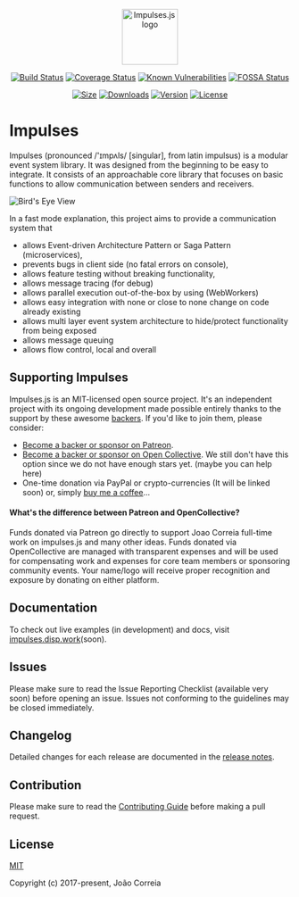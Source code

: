 <p align="center"><a href="https://impulses.disp.work" target="_blank"><img width="100" src="https://avatars3.githubusercontent.com/u/36459504?s=100&u=0164560545792c2abd56ef7a061aec945d05624a&v=4" alt="Impulses.js logo"></a></p>

<p align="center">
  <a href="https://circleci.com/gh/impulsesjs/impulses/tree/dev"><img src="https://img.shields.io/circleci/project/impulsesjs/impulses/dev.svg" alt="Build Status"></a>
  <a href="https://codecov.io/gh/impulsesjs/impulses?branch=dev"><img src="https://codecov.io/gh/impulsesjs/impulses/branch/dev/graph/badge.svg" alt="Coverage Status"></a>
  <a href="https://snyk.io//test/github/impulsesjs/impulses?targetFile=package.json"><img src="https://snyk.io//test/github/impulsesjs/impulses/badge.svg?targetFile=package.json" alt="Known Vulnerabilities" data-canonical-src="https://snyk.io//test/github/impulsesjs/impulses?targetFile=package.json" style="max-width:100%;"></a>
  <a href="https://app.fossa.io/projects/git%2Bgithub.com%2Fimpulsesjs%2Fimpulses?ref=badge_shield" alt="FOSSA Status"><img src="https://app.fossa.io/api/projects/git%2Bgithub.com%2Fimpulsesjs%2Fimpulses.svg?type=shield" alt="FOSSA Status"/></a>
</p>
<p align="center">
  <a href="https://www.npmjs.com/package/impulses"><img src="https://img.shields.io/github/size/impulsesjs/impulses/lib/impulses.min.js.svg" alt="Size"></a>
  <a href="https://www.npmjs.com/package/impulses"><img src="https://img.shields.io/npm/dm/impulses.svg" alt="Downloads"></a>
  <a href="https://www.npmjs.com/package/impulses"><img src="https://img.shields.io/npm/v/impulses.svg" alt="Version"></a>
  <a href="https://www.npmjs.com/package/impulses"><img src="https://img.shields.io/npm/l/impulses.svg" alt="License"></a>
</p>

# Impulses
Impulses (pronounced /'ɪmpʌls/ [singular], from latin impulsus) is a modular event system library. It was designed from the beginning to be easy to integrate. It consists of an approachable core library that focuses on basic functions to allow communication between senders and receivers.

![Bird's Eye View](https://github.com/impulsesjs/impulses/raw/dev/doc/images/birds_eye_view.jpg)

In a fast mode explanation, this project aims to provide a communication system that
* allows Event-driven Architecture Pattern or Saga Pattern (microservices), 
* prevents bugs in client side (no fatal errors on console),
* allows feature testing without breaking functionality,
* allows message tracing (for debug)
* allows parallel execution out-of-the-box by using (WebWorkers)
* allows easy integration with none or close to none change on code already existing
* allows multi layer event system architecture to hide/protect functionality from being exposed
* allows message queuing
* allows flow control, local and overall 

## Supporting Impulses
Impulses.js is an MIT-licensed open source project. It's an independent project with its ongoing development made possible entirely thanks to the support by these awesome [backers](https://github.com/impulsesjs/impulses/blob/dev/BACKERS.md). If you'd like to join them, please consider:

- [Become a backer or sponsor on Patreon](https://www.patreon.com/joaocorreia).
- [Become a backer or sponsor on Open Collective](https://opencollective.com/impulses). We still don't have this option since we do not have enough stars yet. (maybe you can help here)
- One-time donation via PayPal or crypto-currencies (It will be linked soon) or, simply [buy me a coffee](https://www.buymeacoffee.com/correia)... 

#### What's the difference between Patreon and OpenCollective?
Funds donated via Patreon go directly to support Joao Correia full-time work on impulses.js and many other ideas. Funds donated via OpenCollective are managed with transparent expenses and will be used for compensating work and expenses for core team members or sponsoring community events. Your name/logo will receive proper recognition and exposure by donating on either platform.

## Documentation
To check out live examples (in development) and docs, visit [impulses.disp.work](https://impulses.disp.work)(soon).

## Issues
Please make sure to read the Issue Reporting Checklist (available very soon) before opening an issue. Issues not conforming to the guidelines may be closed immediately.

## Changelog
Detailed changes for each release are documented in the [release notes](https://github.com/impulsesjs/impulses/releases).

## Contribution
Please make sure to read the [Contributing Guide](https://github.com/impulsesjs/impulses/blob/dev/.github/CONTRIBUTING.md) before making a pull request.

## License

[MIT](http://opensource.org/licenses/MIT)

Copyright (c) 2017-present, João Correia
